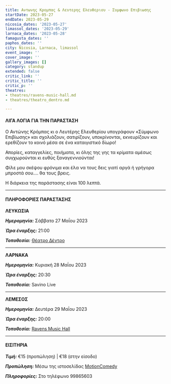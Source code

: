 ```yaml
---
title: Αντωνης Κρομπας & Λευτερης Ελευθεριου - Συμφωνο Επιβιωσης
startDate: 2023-05-27
endDate: 2023-05-29
nicosia_dates: '2023-05-27'
limassol_dates: '2023-05-29'
larnaca_dates: '2023-05-28'
famagusta_dates: ''
paphos_dates: ''
city: Nicosia, Larnaca, limassol
event_image: ''
cover_image: ''
gallery_images: []
category: standup
extended: false
critic_link: ''
critic_title: ''
critic_p: ''
theatres:
- theatres/ravens-music-hall.md
- theatres/theatro_dentro.md

---
```

#### ΛΙΓΑ ΛΟΓΙΑ ΓΙΑ ΤΗΝ ΠΑΡΑΣΤΑΣΗ

Ο Αντώνης Κρόμπας κι ο Λευτέρης Ελευθερίου υπογράφουν «Σύμφωνο Επιβίωσης» και σχολιάζουν, σατιρίζουν, υποκρίνονται, εκνευρίζουν και ερεθίζουν το κοινό μέσα σε ένα καταιγιστικό δίωρο!

Απορίες, καταγγελίες, ποιήματα, κι όλης της γης τα κρίματα αμέσως συγχωρούνται κι ευθύς ξαναγεννιούνται!

Φίλε μου σκέψου φρόνιμα και έλα να τους δεις γιατί αργά ή γρήγορα μπροστά σου.... θα τους βρεις.

Η διάρκεια της παράστασης είναι 100 λεπτά.

***

#### ΠΛΗΡΟΦΟΡΙΕΣ ΠΑΡΑΣΤΑΣΗΣ

**ΛΕΥΚΩΣΙΑ**

**_Ημερομηνία:_** Σάββατο 27 Μαΐου 2023

**_Ώρα έναρξης:_** 21:00

**_Τοποθεσία:_** [Θέατρο Δέντρο](?#map)

***

**ΛΑΡΝΑΚΑ**

**_Ημερομηνία:_** Κυριακή 28 Μαΐου 2023

**_Ώρα έναρξης:_** 20:30

**_Τοποθεσία:_** Savino Live

***

**ΛΕΜΕΣΟΣ**

**_Ημερομηνία:_** Δευτέρα 29 Μαΐου 2023

**_Ώρα έναρξης:_** 20:00

**_Τοποθεσία:_** [Ravens Music Hall](?#map)

***

#### ΕΙΣΙΤΗΡΙΑ

**_Τιμή:_** €15 (προπώληση) | €18 (στην είσοδο)

**_Προπώληση:_** Μέσω της ιστοσελίδας [MotionComedy](https://www.motioncomedy.com/krompas-eleftheriou)

**_Πληροφορίες:_** Στο τηλέφωνο 99865603